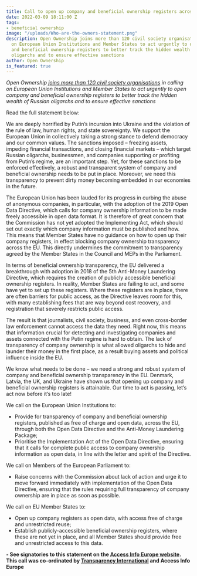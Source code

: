 ```yaml
---
title: Call to open up company and beneficial ownership registers across Europe
date: 2022-03-09 18:11:00 Z
tags:
- beneficial ownership
image: "/uploads/Who-are-the-owners-statement.png"
description: Open Ownership joins more than 120 civil society organisations in calling
  on European Union Institutions and Member States to act urgently to open company
  and beneficial ownership registers to better track the hidden wealth of Russian
  oligarchs and to ensure effective sanctions
author: Open Ownership
is_featured: true
---
```


*Open Ownership [joins more than 120 civil society organisations](https://www.access-info.org/2022-03-09/act-now-open-company-registers/) in calling on European Union Institutions and Member States to act urgently to open company and beneficial ownership registers to better track the hidden wealth of Russian oligarchs and to ensure effective sanctions*

Read the full statement below:

We are deeply horrified by Putin’s incursion into Ukraine and the violation of the rule of law, human rights, and state sovereignty. We support the European Union in collectively taking a strong stance to defend democracy and our common values. The sanctions imposed – freezing assets, impeding financial transactions, and closing financial markets – which target Russian oligarchs, businessmen, and companies supporting or profiting from Putin’s regime, are an important step. Yet, for these sanctions to be enforced effectively, a robust and transparent system of company and beneficial ownership needs to be put in place. Moreover, we need this transparency to prevent dirty money becoming embedded in our economies in the future.

The European Union has been lauded for its progress in curbing the abuse of anonymous companies, in particular, with the adoption of the 2019 Open Data Directive, which calls for company ownership information to be made freely accessible in open data format. It is therefore of great concern that the Commission has not yet adopted the Implementing Act, which should set out exactly which company information must be published and how. This means that Member States have no guidance on how to open up their company registers, in effect blocking company ownership transparency across the EU. This directly undermines the commitment to transparency agreed by the Member States in the Council and MEPs in the Parliament.

In terms of beneficial ownership transparency, the EU delivered a breakthrough with adoption in 2018 of the 5th Anti-Money Laundering Directive, which requires the creation of publicly accessible beneficial ownership registers. In reality, Member States are failing to act, and some have yet to set up these registers. Where these registers are in place, there are often barriers for public access, as the Directive leaves room for this, with many establishing fees that are way beyond cost recovery, and registration that severely restricts public access.

The result is that journalists, civil society, business, and even cross-border law enforcement cannot access the data they need. Right now, this means that information crucial for detecting and investigating companies and assets connected with the Putin regime is hard to obtain. The lack of transparency of company ownership is what allowed oligarchs to hide and launder their money in the first place, as a result buying assets and political influence inside the EU.

We know what needs to be done – we need a strong and robust system of company and beneficial ownership transparency in the EU. Denmark, Latvia, the UK, and Ukraine have shown us that opening up company and beneficial ownership registers is attainable. Our time to act is passing, let’s act now before it’s too late!

We call on the European Union Institutions to:
* Provide for transparency of company and beneficial ownership registers, published as free of charge and open data, across the EU, through both the Open Data Directive and the Anti-Money Laundering Package;
* Prioritise the Implementation Act of the Open Data Directive, ensuring that it calls for complete public access to company ownership information as open data, in line with the letter and spirit of the Directive.

We call on Members of the European Parliament to:
* Raise concerns with the Commission about lack of action and urge it to move forward immediately with implementation of the Open Data Directive, ensuring that the rules requiring full transparency of company ownership are in place as soon as possible.

We call on EU Member States to:
* Open up company registers as open data, with access free of charge and unrestricted reuse;
* Establish publicly-accessible beneficial ownership registers, where these are not yet in place, and all Member States should provide free and unrestricted access to this data.

**- See signatories to this statement on the [Access Info Europe website](https://www.access-info.org/2022-03-09/act-now-open-company-registers/). This call was co-ordinated by [Transparency International](https://www.transparency.org/en/press/leading-organisations-release-open-letter-open-up-company-beneficial-ownership-registers-across-europe) and Access Info Europe**